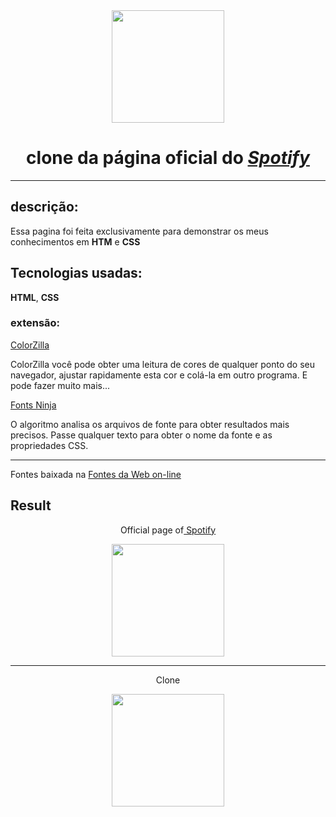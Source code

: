 <div align="center">
  <img height="180px" src="https://cdn.pixabay.com/photo/2016/04/28/23/53/spotify-1360002_960_720.jpg"/> <br>
  
  # clone da página oficial do <a href="https://www.spotify. com/br/">_**Spotify**_</a>
</div>
  

***

## descrição:

Essa pagina foi feita exclusivamente para demonstrar os meus conhecimentos em **HTM** e **CSS**


## Tecnologias usadas:
**HTML**, **CSS**

###  extensão:
  <a href="https://chrome.google.com/webstore/detail/colorzilla/bhlhnicpbhignbdhedgjhgdocnmhomnp?hl=pt-BR">ColorZilla</a>
   
  <p>ColorZilla você pode obter uma leitura de cores de qualquer ponto do seu navegador, ajustar rapidamente esta cor e colá-la em outro programa. E pode fazer muito    mais...</p>

  <a href="https://chrome.google.com/webstore/detail/fonts-ninja/eljapbgkmlngdpckoiiibecpemleclhh">Fonts Ninja</a>
 
  <p>O algoritmo analisa os arquivos de fonte para obter resultados mais precisos.
  Passe qualquer texto para obter o nome da fonte e as propriedades CSS.</p>

  <hr>
  
 <p>Fontes baixada na <a href="http://www.onlinewebfonts.com">Fontes da Web on-line</a></p>

 ## Result

 <div align="center">
  <p>Official page of<a href="https://www.spotify.com/br/"> Spotify</a></p>
    <img height="180px" src=""/>
  <hr>

  <p>Clone</p>
  <img height="180px" src=""/>
 </div>






